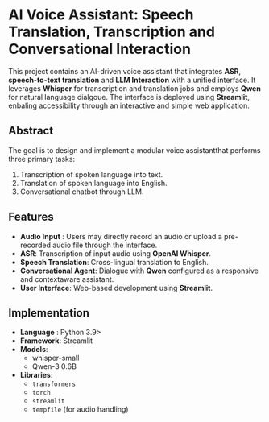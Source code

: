 # AI Voice Assistant: Speech Translation, Transcription and Conversational Interaction

This project contains an AI-driven voice assistant that integrates **ASR**, **speech-to-text translation** and **LLM Interaction** with a unified interface. It leverages **Whisper** for transcription and translation jobs and employs **Qwen** for natural language dialgoue. The interface is deployed using **Streamlit**, enbaling accessibility through an interactive and simple web application.

## Abstract
The goal is to design and implement a modular voice assistantthat performs three primary tasks:
1. Transcription of spoken language into text.
2. Translation of spoken language into English.
3. Conversational chatbot through LLM.

## Features
- **Audio Input** : Users may directly record an audio or upload a pre-recorded audio file through the interface.
- **ASR**: Transcription of input audio using **OpenAI Whisper**.
- **Speech Translation**: Cross-lingual translation to English.
- **Conversational Agent**: Dialogue with **Qwen** configured as a responsive and contextaware assistant.
- **User Interface**: Web-based development using **Streamlit**.

## Implementation
- **Language** : Python 3.9>
- **Framework**: Streamlit
- **Models**:
  - whisper-small
  - Qwen-3 0.6B
- **Libraries**:
  - `transformers`
  - `torch`
  - `streamlit`
  - `tempfile` (for audio handling)

  

